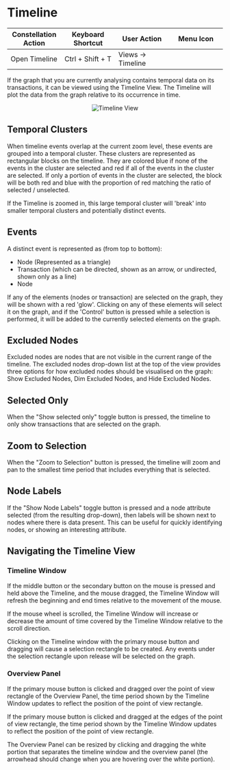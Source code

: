 # Timeline

<table class="table table-striped">
<colgroup>
<col style="width: 25%" />
<col style="width: 25%" />
<col style="width: 25%" />
<col style="width: 25%" />
</colgroup>
<thead>
<tr class="header">
<th>Constellation Action</th>
<th>Keyboard Shortcut</th>
<th>User Action</th>
<th>Menu Icon</th>
</tr>
</thead>
<tbody>
<tr class="odd">
<td>Open Timeline</td>
<td>Ctrl + Shift + T</td>
<td>Views -&gt; Timeline</td>
<td><div style="text-align: center">
<img src="../constellation/CoreTimelineView/src/au/gov/asd/tac/constellation/views/timeline/docs/resources/timeline.png" width="16" height="16" />
</div></td>
</tr>
</tbody>
</table>

If the graph that you are currently analysing contains temporal data on
its transactions, it can be viewed using the Timeline View. The Timeline
will plot the data from the graph relative to its occurrence in time.

<div style="text-align: center">

<img src="../constellation/CoreTimelineView/src/au/gov/asd/tac/constellation/views/timeline/docs/resources/TimelineView.png" alt="Timeline
View" />

</div>

## Temporal Clusters

When timeline events overlap at the current zoom level, these events are
grouped into a temporal cluster. These clusters are represented as
rectangular blocks on the timeline. They are colored blue if none of
the events in the cluster are selected and red if all of the events in
the cluster are selected. If only a portion of events in the cluster are
selected, the block will be both red and blue with the proportion of red
matching the ratio of selected / unselected.

If the Timeline is zoomed in, this large temporal cluster will 'break'
into smaller temporal clusters and potentially distinct events.

## Events

A distinct event is represented as (from top to bottom):

-   Node (Represented as a triangle)
-   Transaction (which can be directed, shown as an arrow, or
    undirected, shown only as a line)
-   Node

If any of the elements (nodes or transaction) are selected on the graph,
they will be shown with a red 'glow'. Clicking on any of these elements
will select it on the graph, and if the 'Control' button is pressed
while a selection is performed, it will be added to the currently
selected elements on the graph.

## Excluded Nodes

Excluded nodes are nodes that are not visible in the current range of
the timeline. The excluded nodes drop-down list at the top of the view
provides three options for how excluded nodes should be visualised on
the graph: Show Excluded Nodes, Dim Excluded Nodes, and Hide Excluded
Nodes.

## Selected Only

When the "Show selected only" toggle button is pressed, the timeline to
only show transactions that are selected on the graph.

## Zoom to Selection

When the "Zoom to Selection" button is pressed, the timeline will zoom
and pan to the smallest time period that includes everything that is
selected.

## Node Labels

If the "Show Node Labels" toggle button is pressed and a node attribute
selected (from the resulting drop-down), then labels will be shown next
to nodes where there is data present. This can be useful for quickly
identifying nodes, or showing an interesting attribute.

## Navigating the Timeline View

### Timeline Window

If the middle button or the secondary button on the mouse is pressed and
held above the Timeline, and the mouse dragged, the Timeline Window will
refresh the beginning and end times relative to the movement of the
mouse.

If the mouse wheel is scrolled, the Timeline Window will increase or
decrease the amount of time covered by the Timeline Window relative to
the scroll direction.

Clicking on the Timeline window with the primary mouse button and
dragging will cause a selection rectangle to be created. Any events
under the selection rectangle upon release will be selected on the
graph.

### Overview Panel

If the primary mouse button is clicked and dragged over the point of
view rectangle of the Overview Panel, the time period shown by the
Timeline Window updates to reflect the position of the point of view
rectangle.

If the primary mouse button is clicked and dragged at the edges of the
point of view rectangle, the time period shown by the Timeline Window
updates to reflect the position of the point of view rectangle.

The Overview Panel can be resized by clicking and dragging the white
portion that separates the timeline window and the overview panel (the
arrowhead should change when you are hovering over the white portion).
